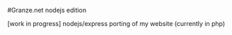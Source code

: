 #Granze.net nodejs edition


[work in progress] nodejs/express porting of my website (currently in php)
